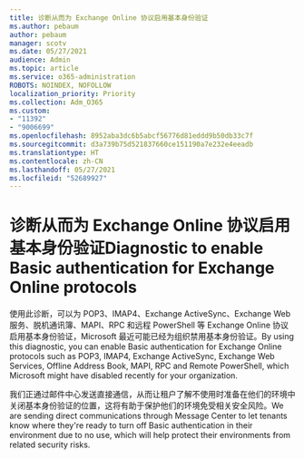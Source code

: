 ```yaml
---
title: 诊断从而为 Exchange Online 协议启用基本身份验证
ms.author: pebaum
author: pebaum
manager: scotv
ms.date: 05/27/2021
audience: Admin
ms.topic: article
ms.service: o365-administration
ROBOTS: NOINDEX, NOFOLLOW
localization_priority: Priority
ms.collection: Adm_O365
ms.custom:
- "11392"
- "9006699"
ms.openlocfilehash: 8952aba3dc6b5abcf56776d81eddd9b50db33c7f
ms.sourcegitcommit: d3a739b75d521837660ce151190a7e232e4eeadb
ms.translationtype: HT
ms.contentlocale: zh-CN
ms.lasthandoff: 05/27/2021
ms.locfileid: "52689927"
---
```

# <a name="diagnostic-to-enable-basic-authentication-for-exchange-online-protocols"></a><span data-ttu-id="bf02e-102">诊断从而为 Exchange Online 协议启用基本身份验证</span><span class="sxs-lookup"><span data-stu-id="bf02e-102">Diagnostic to enable Basic authentication for Exchange Online protocols</span></span>

<span data-ttu-id="bf02e-103">使用此诊断，可以为 POP3、IMAP4、Exchange ActiveSync、Exchange Web 服务、脱机通讯簿、MAPI、RPC 和远程 PowerShell 等 Exchange Online 协议启用基本身份验证，Microsoft 最近可能已经为组织禁用基本身份验证。</span><span class="sxs-lookup"><span data-stu-id="bf02e-103">By using this diagnostic, you can enable Basic authentication for Exchange Online protocols such as POP3, IMAP4, Exchange ActiveSync, Exchange Web Services, Offline Address Book, MAPI, RPC and Remote PowerShell, which Microsoft might have disabled recently for your organization.</span></span> 

<span data-ttu-id="bf02e-104">我们正通过邮件中心发送直接通信，从而让租户了解不使用时准备在他们的环境中关闭基本身份验证的位置，这将有助于保护他们的环境免受相关安全风险。</span><span class="sxs-lookup"><span data-stu-id="bf02e-104">We are sending direct communications through Message Center to let tenants know where they're ready to turn off Basic authentication in their environment due to no use, which will help protect their environments from related security risks.</span></span>